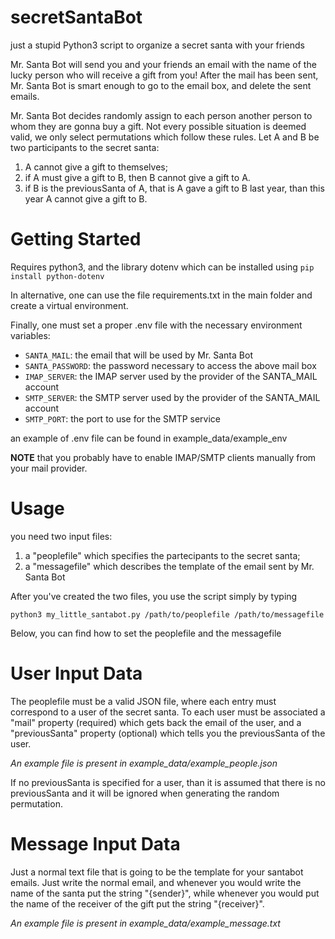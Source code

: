 # secretSantaBot
just a stupid Python3 script to organize a secret santa with your friends

Mr. Santa Bot will send you and your friends an email with the name of the lucky person who will receive a gift from you! 
After the mail has been sent, Mr. Santa Bot is smart enough to go to the email box, and delete the sent emails.

Mr. Santa Bot decides randomly assign to each person another person to whom they are gonna buy a gift. 
Not every possible situation is deemed valid, we only select permutations which follow these rules. 
Let A and B be two participants to the secret santa:
1. A cannot give a gift to themselves;
2. if A must give a gift to B, then B cannot give a gift to A.
3. if B is the previousSanta of A, that is A gave a gift to B last year, than this year A cannot give a gift to B.

# Getting Started 

Requires python3, and the library dotenv which can be installed using
```pip install python-dotenv```

In alternative, one can use the file requirements.txt in the main folder and create a virtual environment.

Finally, one must set a proper .env file with the necessary environment variables:
* ```SANTA_MAIL```: the email that will be used by Mr. Santa Bot
* ```SANTA_PASSWORD```: the password necessary to access the above mail box 
* ```IMAP_SERVER```: the IMAP server used by the provider of the SANTA_MAIL account
* ```SMTP_SERVER```: the SMTP server used by the provider of the SANTA_MAIL account
* ```SMTP_PORT```: the port to use for the SMTP service

an example of .env file can be found in example_data/example_env

**NOTE** that you probably have to enable IMAP/SMTP clients manually from your mail provider.

# Usage

you need two input files: 
1. a "peoplefile" which specifies the partecipants to the secret santa;
2. a "messagefile" which describes the template of the email sent by Mr. Santa Bot 

After you've created the two files, you use the script simply by typing 

```python3 my_little_santabot.py /path/to/peoplefile /path/to/messagefile```

Below, you can find how to set the peoplefile and the messagefile 

# User Input Data 

The peoplefile must be a valid JSON file, where each entry must correspond to a user of the secret santa. To each user must be associated 
a "mail" property (required) which gets back the email of the user, and a "previousSanta" property (optional) which tells you the previousSanta of the user.

_An example file is present in example_data/example_people.json_

If no previousSanta is specified for a user, than it is assumed that there is no previousSanta and it will be ignored when generating the random permutation.

# Message Input Data 

Just a normal text file that is going to be the template for your santabot emails. Just write the normal email, and whenever you would write the name of 
the santa put the string "{sender}", while whenever you would put the name of the receiver of the gift put the string "{receiver}".

_An example file is present in example_data/example_message.txt_






